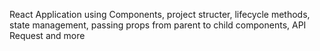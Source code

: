 React Application using Components, project structer, lifecycle methods, state management, passing props from parent to child components, API Request and more